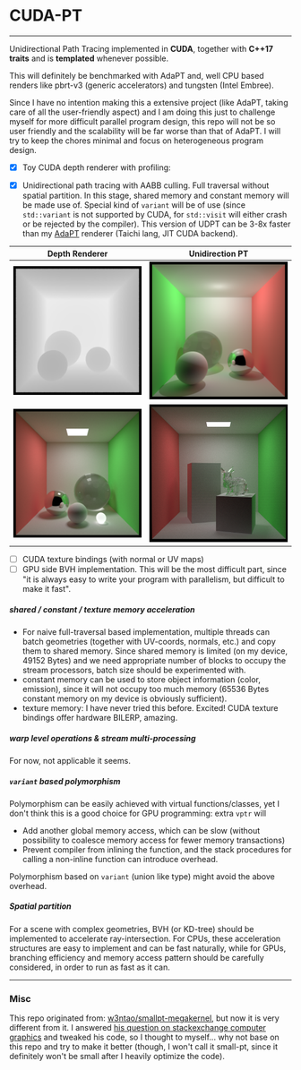 # CUDA-PT
---

Unidirectional Path Tracing implemented in **CUDA**, together with **C++17 traits** and is **templated** whenever possible.

This will definitely be benchmarked with AdaPT and, well CPU based renders like pbrt-v3 (generic accelerators) and tungsten (Intel Embree).

Since I have no intention making this a extensive project (like AdaPT, taking care of all the user-friendly aspect) and I am doing this just to challenge myself for more difficult parallel program design, this repo will not be so user friendly and the scalability will be far worse than that of AdaPT. I will try to keep the chores minimal and focus on heterogeneous program design. 

- [x] Toy CUDA depth renderer with profiling:



- [x] Unidirectional path tracing with AABB culling. Full traversal without spatial partition. In this stage, shared memory and constant memory will be made use of. Special kind of `variant` will be of use (since `std::variant` is not supported by CUDA, for `std::visit` will either crash or be rejected by the compiler). This version of UDPT can be 3-8x faster than my [AdaPT](https://github.com/Enigmatisms/AdaPT) renderer (Taichi lang, JIT CUDA backend).

|Depth Renderer|Unidirection PT|
|:--:|:--:|
|![](assets/depth-render.png)|![](assets/pt-render.png)|
|![](assets/render-balls.png)|![](assets/render-bunny.png)|

- [ ] CUDA texture bindings (with normal or UV maps)
- [ ] GPU side BVH implementation. This will be the most difficult part, since "it is always easy to write your program with parallelism, but difficult to make it fast".

##### shared / constant / texture memory acceleration

- For naive full-traversal based implementation, multiple threads can batch geometries (together with UV-coords, normals, etc.) and copy them to shared memory. Since shared memory is limited (on my device, 49152 Bytes) and we need appropriate number of blocks to occupy the stream processors, batch size should be experimented with.
- constant memory can be used to store object information (color, emission), since it will not occupy too much memory (65536 Bytes constant memory on my device is obviously sufficient).
- texture memory: I have never tried this before. Excited! CUDA texture bindings offer hardware BILERP, amazing.

##### warp level operations & stream multi-processing

For now, not applicable it seems.

##### `variant` based polymorphism

Polymorphism can be easily achieved with virtual functions/classes, yet I don't think this is a good choice for GPU programming: extra `vptr` will 

- Add another global memory access, which can be slow (without possibility to coalesce memory access for fewer memory transactions) 
- Prevent compiler from inlining the function, and the stack procedures for calling a non-inline function can introduce overhead.

Polymorphism based on `variant` (union like type) might avoid the above overhead.

##### Spatial partition

For a scene with complex geometries, BVH (or KD-tree) should be implemented to accelerate ray-intersection. For CPUs, these acceleration structures are easy to implement and can be fast naturally, while for GPUs, branching efficiency and memory access pattern should be carefully considered, in order to run as fast as it can.

---

### Misc

This repo originated from: [w3ntao/smallpt-megakernel](https://github.com/w3ntao/smallpt-megakernel), but now it is very different from it. I answered [his question on stackexchange computer graphics](https://computergraphics.stackexchange.com/questions/14000/why-is-my-ray-tracer-not-accelerated-by-cuda/14003#14003) and tweaked his code, so I thought to myself... why not base on this repo and try to make it better (though, I won't call it small-pt, since it definitely won't be small after I heavily optimize the code).
